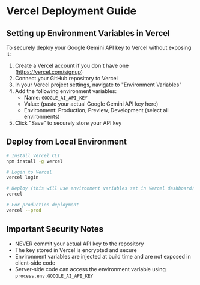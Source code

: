 # Vercel Deployment Guide

## Setting up Environment Variables in Vercel

To securely deploy your Google Gemini API key to Vercel without exposing it:

1. Create a Vercel account if you don't have one (https://vercel.com/signup)
2. Connect your GitHub repository to Vercel
3. In your Vercel project settings, navigate to "Environment Variables"
4. Add the following environment variables:
   - Name: `GOOGLE_AI_API_KEY`
   - Value: (paste your actual Google Gemini API key here)
   - Environment: Production, Preview, Development (select all environments)
5. Click "Save" to securely store your API key

## Deploy from Local Environment

```bash
# Install Vercel CLI
npm install -g vercel

# Login to Vercel
vercel login

# Deploy (this will use environment variables set in Vercel dashboard)
vercel

# For production deployment
vercel --prod
```

## Important Security Notes

- NEVER commit your actual API key to the repository
- The key stored in Vercel is encrypted and secure
- Environment variables are injected at build time and are not exposed in client-side code
- Server-side code can access the environment variable using `process.env.GOOGLE_AI_API_KEY`
